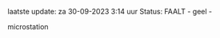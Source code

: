 laatste update: 
za 30-09-2023  3:14   uur 
Status: FAALT - geel - 
<div class="service Y">microstation</div>